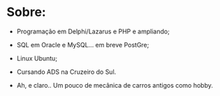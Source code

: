 # Sobre:

  - Programação em Delphi/Lazarus e PHP e ampliando;
  - SQL em Oracle e MySQL... em breve PostGre;
  - Linux Ubuntu;
  - Cursando ADS na Cruzeiro do Sul.

  - Ah, e claro.. Um pouco de mecânica de carros antigos como hobby.

